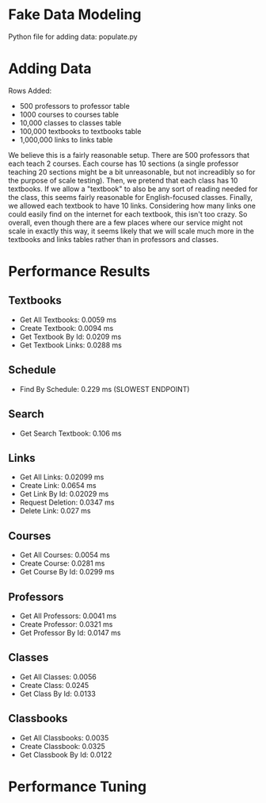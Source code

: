 # Fake Data Modeling

Python file for adding data: populate.py

# Adding Data

Rows Added:
 - 500 professors to professor table
 - 1000 courses to courses table
 - 10,000 classes to classes table
 - 100,000 textbooks to textbooks table
 - 1,000,000 links to links table

We believe this is a fairly reasonable setup. There are 500 professors that each teach 2 courses. Each course has 10 sections (a single professor teaching 20
sections might be a bit unreasonable, but not increadibly so for the purpose of scale testing). Then, we pretend that each class has 10 textbooks. If we 
allow a "textbook" to also be any sort of reading needed for the class, this seems fairly reasonable for English-focused classes. Finally, we allowed each textbook
to have 10 links. Considering how many links one could easily find on the internet for each textbook, this isn't too crazy. So overall, even though there
are a few places where our service might not scale in exactly this way, it seems likely that we will scale much more in the textbooks and links tables rather
than in professors and classes.

# Performance Results
## Textbooks
- Get All Textbooks: 0.0059 ms
- Create Textbook: 0.0094 ms
- Get Textbook By Id: 0.0209 ms
- Get Textbook Links: 0.0288 ms

## Schedule
- Find By Schedule: 0.229 ms (SLOWEST ENDPOINT)

## Search
- Get Search Textbook: 0.106 ms

## Links
- Get All Links: 0.02099 ms
- Create Link: 0.0654 ms
- Get Link By Id: 0.02029 ms
- Request Deletion: 0.0347 ms
- Delete Link: 0.027 ms

## Courses
- Get All Courses: 0.0054 ms
- Create Course: 0.0281 ms
- Get Course By Id: 0.0299 ms

## Professors
- Get All Professors: 0.0041 ms
- Create Professor: 0.0321 ms
- Get Professor By Id: 0.0147 ms

## Classes
- Get All Classes: 0.0056
- Create Class: 0.0245
- Get Class By Id: 0.0133

## Classbooks
- Get All Classbooks: 0.0035
- Create Classbook: 0.0325
- Get Classbook By Id: 0.0122

# Performance Tuning


